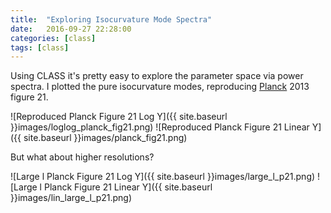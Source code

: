 ```yaml
---
title:  "Exploring Isocurvature Mode Spectra"
date:   2016-09-27 22:28:00
categories: [class]
tags: [class]
---
```


Using CLASS it's pretty easy to explore the parameter space via power spectra. I plotted the pure isocurvature modes, reproducing [Planck](http://arxiv.org/abs/1303.5082) 2013 figure 21. 

![Reproduced Planck Figure 21 Log Y]({{ site.baseurl }}images/loglog_planck_fig21.png)
![Reproduced Planck Figure 21 Linear Y]({{ site.baseurl }}images/planck_fig21.png)

But what about higher resolutions?

![Large l Planck Figure 21 Log Y]({{ site.baseurl }}images/large_l_p21.png)
![Large l Planck Figure 21 Linear Y]({{ site.baseurl }}images/lin_large_l_p21.png)
